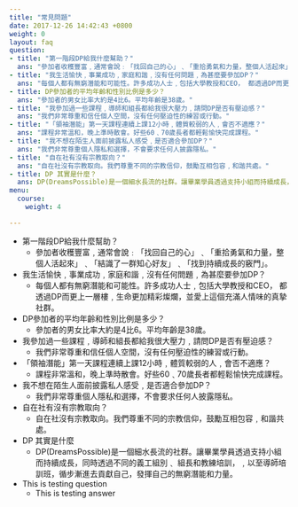 ```yaml
---
title: "常見問題"
date: 2017-12-26 14:42:43 +0800
weight: 0
layout: faq
question:
- title: "第一階段DP給我什麼幫助？"
  ans: "參加者收穫豐富﹐通常會說﹕「找回自己的心」﹑「重拾勇氣和力量，整個人活起來」﹑「結識了一群知心好友」﹑「找到持續成長的竅門」。"
- title: "我生活愉快﹐事業成功﹐家庭和諧﹐沒有任何問題﹐為甚麼要參加DP？"
  ans: "每個人都有無窮潛能和可能性。許多成功人士﹐包括大學教授和CEO， 都透過DP而更上一層樓﹐生命更加精彩燦爛，並愛上這個充滿人情味的真摯社群。"
- title: DP參加者的平均年齡和性別比例是多少？
  ans: "參加者的男女比率大約是4比6。平均年齡是38歲。"
- title: "我參加過一些課程﹐導師和組長都給我很大壓力﹐請問DP是否有壓迫感？"
  ans: "我們非常尊重和信任個人空間，沒有任何壓迫性的練習或行動。"
- title: "「領袖潛能」第一天課程連續上課12小時﹐體質較弱的人﹐會否不適應？"
  ans: "課程非常溫和，晚上準時散會。好些60﹑70歲長者都輕鬆愉快完成課程。"
- title: "我不想在陌生人面前披露私人感受﹐是否適合參加DP？"
  ans: "我們非常尊重個人隱私和選擇，不會要求任何人披露隱私。"
- title: "自在社有沒有宗教取向？"
  ans: "自在社沒有宗教取向。我們尊重不同的宗教信仰，鼓勵互相包容﹐和諧共處。"
- title: DP 其實是什麼？
  ans: DP(DreamsPossible)是一個細水長流的社群。讓畢業學員透過支持小組而持續成長，同時透過不同的義工組別﹑ 組長和教練培訓，﹐以至導師培訓班，循步漸進去貢獻自己，發揮自己的無窮潛能和力量。
menu:
  course:
    weight: 4

---
```

* 第一階段DP給我什麼幫助？
  * 參加者收穫豐富﹐通常會說﹕「找回自己的心」﹑「重拾勇氣和力量，整個人活起來」﹑「結識了一群知心好友」﹑「找到持續成長的竅門」。
* 我生活愉快﹐事業成功﹐家庭和諧﹐沒有任何問題﹐為甚麼要參加DP？
  * 每個人都有無窮潛能和可能性。許多成功人士﹐包括大學教授和CEO， 都透過DP而更上一層樓﹐生命更加精彩燦爛，並愛上這個充滿人情味的真摯社群。
* DP參加者的平均年齡和性別比例是多少？
  * 參加者的男女比率大約是4比6。平均年齡是38歲。
* 我參加過一些課程﹐導師和組長都給我很大壓力﹐請問DP是否有壓迫感？
  * 我們非常尊重和信任個人空間，沒有任何壓迫性的練習或行動。
* 「領袖潛能」第一天課程連續上課12小時﹐體質較弱的人﹐會否不適應？
  * 課程非常溫和，晚上準時散會。好些60﹑70歲長者都輕鬆愉快完成課程。
* 我不想在陌生人面前披露私人感受﹐是否適合參加DP？
  * 我們非常尊重個人隱私和選擇，不會要求任何人披露隱私。
* 自在社有沒有宗教取向？
  * 自在社沒有宗教取向。我們尊重不同的宗教信仰，鼓勵互相包容﹐和諧共處。
* DP 其實是什麼
  * DP(DreamsPossible)是一個細水長流的社群。讓畢業學員透過支持小組而持續成長，同時透過不同的義工組別﹑ 組長和教練培訓，﹐以至導師培訓班，循步漸進去貢獻自己，發揮自己的無窮潛能和力量。
* This is testing question
  * This is testing answer